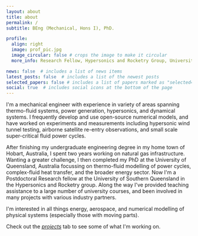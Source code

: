 ```yaml
---
layout: about
title: about
permalink: /
subtitle: BEng (Mechanical, Hons I), PhD. 

profile:
  align: right
  image: prof_pic.jpg
  image_circular: false # crops the image to make it circular
  more_info: Research Fellow, Hypersonics and Rocketry Group, University of Southern Queensland

news: false  # includes a list of news items
latest_posts: false  # includes a list of the newest posts
selected_papers: false # includes a list of papers marked as "selected={true}"
social: true  # includes social icons at the bottom of the page
---
```


I'm a mechanical engineer with experience in variety of areas spanning thermo-fluid systems, power generation, hypersonics, and dynamical systems. 
I frequently develop and use open-source numerical models, and have worked on experiments and measurements including hypersonic wind tunnel testing, airborne satellite re-entry observations, and small scale super-critical fluid power cycles.

After finishing my undergraduate engineering degree in my home town of Hobart, Australia, I spent two years working on natural gas infrastructure. 
Wanting a greater challenge, I then completed my PhD at the University of Queensland, Australia focussing on thermo-fluid modelling of power cycles, complex-fluid heat transfer, and the broader energy sector.
Now I'm a Postdoctoral Research fellow at the University of Southern Queensland in the Hypersonics and Rocketry group. 
Along the way I've provided teaching assistance to a large number of university courses, and been involved in many projects with various industry partners.

I'm interested in all things energy, aerospace, and numerical modelling of physical systems (especially those with moving parts).

Check out the [_projects_](https://andrewjlock.github.io/projects/) tab to see some of what I'm working on.
